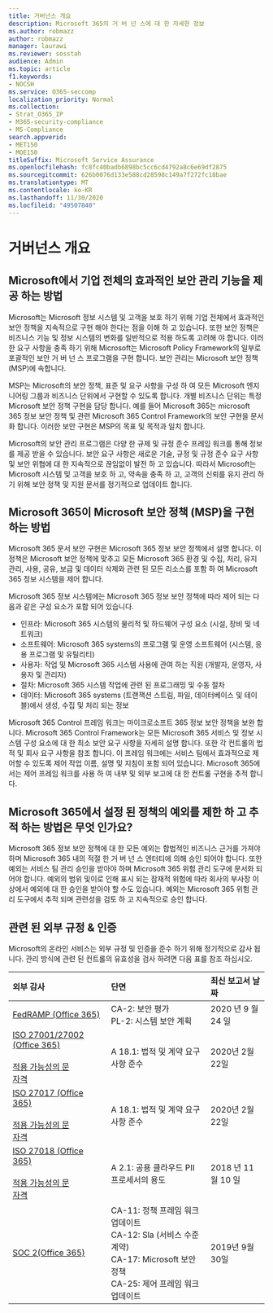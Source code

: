```yaml
---
title: 거버넌스 개요
description: Microsoft 365의 거 버 넌 스에 대 한 자세한 정보
ms.author: robmazz
author: robmazz
manager: laurawi
ms.reviewer: sosstah
audience: Admin
ms.topic: article
f1.keywords:
- NOCSH
ms.service: O365-seccomp
localization_priority: Normal
ms.collection:
- Strat_O365_IP
- M365-security-compliance
- MS-Compliance
search.appverid:
- MET150
- MOE150
titleSuffix: Microsoft Service Assurance
ms.openlocfilehash: fc8fc40badb6898bc5cc6cd4792a8c6e69df2875
ms.sourcegitcommit: 626b0076d133e588cd28598c149a7f272fc18bae
ms.translationtype: MT
ms.contentlocale: ko-KR
ms.lasthandoff: 11/30/2020
ms.locfileid: "49507840"
---
```

# <a name="governance-overview"></a>거버넌스 개요

## <a name="how-does-microsoft-provide-effective-security-governance-across-the-enterprise"></a>Microsoft에서 기업 전체의 효과적인 보안 관리 기능을 제공 하는 방법

Microsoft는 Microsoft 정보 시스템 및 고객을 보호 하기 위해 기업 전체에서 효과적인 보안 정책을 지속적으로 구현 해야 한다는 점을 이해 하 고 있습니다. 또한 보안 정책은 비즈니스 기능 및 정보 시스템의 변화를 일반적으로 적용 하도록 고려해 야 합니다. 이러한 요구 사항을 충족 하기 위해 Microsoft는 Microsoft Policy Framework의 일부로 포괄적인 보안 거 버 넌 스 프로그램을 구현 합니다. 보안 관리는 Microsoft 보안 정책 (MSP)에 속합니다.

MSP는 Microsoft의 보안 정책, 표준 및 요구 사항을 구성 하 여 모든 Microsoft 엔지니어링 그룹과 비즈니스 단위에서 구현할 수 있도록 합니다. 개별 비즈니스 단위는 특정 Microsoft 보안 정책 구현을 담당 합니다. 예를 들어 Microsoft 365는 microsoft 365 정보 보안 정책 및 관련 Microsoft 365 Control Framework의 보안 구현을 문서화 합니다. 이러한 보안 구현은 MSP의 목표 및 목적과 일치 합니다.

Microsoft의 보안 관리 프로그램은 다양 한 규제 및 규정 준수 프레임 워크를 통해 정보를 제공 받을 수 있습니다. 보안 요구 사항은 새로운 기술, 규정 및 규정 준수 요구 사항 및 보안 위협에 대 한 지속적으로 끊임없이 발전 하 고 있습니다. 따라서 Microsoft는 Microsoft 시스템 및 고객을 보호 하 고, 약속을 충족 하 고, 고객의 신뢰를 유지 관리 하기 위해 보안 정책 및 지원 문서를 정기적으로 업데이트 합니다.

## <a name="how-does-microsoft-365-implement-the-microsoft-security-policy-msp"></a>Microsoft 365이 Microsoft 보안 정책 (MSP)을 구현 하는 방법

Microsoft 365 문서 보안 구현은 Microsoft 365 정보 보안 정책에서 설명 합니다. 이 정책은 Microsoft 보안 정책에 맞추고 모든 Microsoft 365 환경 및 수집, 처리, 유지 관리, 사용, 공유, 보급 및 데이터 삭제와 관련 된 모든 리소스를 포함 하 여 Microsoft 365 정보 시스템을 제어 합니다.

Microsoft 365 정보 시스템에는 Microsoft 365 정보 보안 정책에 따라 제어 되는 다음과 같은 구성 요소가 포함 되어 있습니다.

- 인프라: Microsoft 365 시스템의 물리적 및 하드웨어 구성 요소 (시설, 장비 및 네트워크)
- 소프트웨어: Microsoft 365 systems의 프로그램 및 운영 소프트웨어 (시스템, 응용 프로그램 및 유틸리티)
- 사용자: 작업 및 Microsoft 365 시스템 사용에 관여 하는 직원 (개발자, 운영자, 사용자 및 관리자)
- 절차: Microsoft 365 시스템 작업에 관련 된 프로그래밍 및 수동 절차
- 데이터: Microsoft 365 systems (트랜잭션 스트림, 파일, 데이터베이스 및 테이블)에서 생성, 수집 및 처리 되는 정보

Microsoft 365 Control 프레임 워크는 마이크로소프트 365 정보 보안 정책을 보완 합니다. Microsoft 365 Control Framework는 모든 Microsoft 365 서비스 및 정보 시스템 구성 요소에 대 한 최소 보안 요구 사항을 자세히 설명 합니다. 또한 각 컨트롤의 법적 및 회사 요구 사항을 참조 합니다. 이 프레임 워크에는 서비스 팀에서 효과적으로 제어할 수 있도록 제어 작업 이름, 설명 및 지침이 포함 되어 있습니다. Microsoft 365에서는 제어 프레임 워크를 사용 하 여 내부 및 외부 보고에 대 한 컨트롤 구현을 추적 합니다.

## <a name="how-does-microsoft-365-limit-and-track-exceptions-to-established-policies"></a>Microsoft 365에서 설정 된 정책의 예외를 제한 하 고 추적 하는 방법은 무엇 인가요?

Microsoft 365 정보 보안 정책에 대 한 모든 예외는 합법적인 비즈니스 근거를 가져야 하며 Microsoft 365 내의 적절 한 거 버 넌 스 엔터티에 의해 승인 되어야 합니다. 또한 예외는 서비스 팀 관리 승인을 받아야 하며 Microsoft 365 위험 관리 도구에 문서화 되어야 합니다. 예외의 범위 및이로 인해 표시 되는 잠재적 위험에 따라 회사의 부사장 이상에서 예외에 대 한 승인을 받아야 할 수도 있습니다. 예외는 Microsoft 365 위험 관리 도구에서 추적 되며 관련성을 검토 하 고 지속적으로 승인 합니다.

## <a name="related-external-regulations--certifications"></a>관련 된 외부 규정 & 인증

Microsoft의 온라인 서비스는 외부 규정 및 인증을 준수 하기 위해 정기적으로 감사 됩니다. 관리 방식에 관련 된 컨트롤의 유효성을 검사 하려면 다음 표를 참조 하십시오.

| **외부 감사** | **단면** | **최신 보고서 날짜** |
|:--------------------|:------------|:-----------------------|
| [FedRAMP (Office 365)](https://compliance.microsoft.com/compliancemanager) | CA-2: 보안 평가 <br> PL-2: 시스템 보안 계획 | 2020 년 9 월 24 일 |
| [ISO 27001/27002 (Office 365)](https://servicetrust.microsoft.com/ViewPage/MSComplianceGuideV3?command=Download&downloadType=Document&downloadId=d7864d4f-e053-4cc4-a964-fa526d07c3be&tab=7027ead0-3d6b-11e9-b9e1-290b1eb4cdeb&docTab=7027ead0-3d6b-11e9-b9e1-290b1eb4cdeb_ISO_Reports) <br><br> [적용 가능성의 문](https://servicetrust.microsoft.com/ViewPage/MSComplianceGuide?command=Download&downloadType=Document&downloadId=8ee1e46b-2ada-4e7b-bb7d-4c55a8cb6fcd&docTab=4ce99610-c9c0-11e7-8c2c-f908a777fa4d_ISO_Reports) <br> [자격](https://servicetrust.microsoft.com/ViewPage/MSComplianceGuideV3?command=Download&downloadType=Document&downloadId=1e84a14a-2468-45ac-9412-5e53250d57ec&tab=7027ead0-3d6b-11e9-b9e1-290b1eb4cdeb&docTab=7027ead0-3d6b-11e9-b9e1-290b1eb4cdeb_ISO_Reports) | A 18.1: 법적 및 계약 요구 사항 준수 | 2020년 2월 22일 |
| [ISO 27017 (Office 365)](https://servicetrust.microsoft.com/ViewPage/MSComplianceGuideV3?command=Download&downloadType=Document&downloadId=d7864d4f-e053-4cc4-a964-fa526d07c3be&tab=7027ead0-3d6b-11e9-b9e1-290b1eb4cdeb&docTab=7027ead0-3d6b-11e9-b9e1-290b1eb4cdeb_ISO_Reports) <br><br> [적용 가능성의 문](https://servicetrust.microsoft.com/ViewPage/MSComplianceGuide?command=Download&downloadType=Document&downloadId=8ee1e46b-2ada-4e7b-bb7d-4c55a8cb6fcd&docTab=4ce99610-c9c0-11e7-8c2c-f908a777fa4d_ISO_Reports) <br> [자격](https://servicetrust.microsoft.com/ViewPage/MSComplianceGuideV3?command=Download&downloadType=Document&downloadId=70de0999-5451-43a3-9ef4-761e8fbfb1a3&tab=7027ead0-3d6b-11e9-b9e1-290b1eb4cdeb&docTab=7027ead0-3d6b-11e9-b9e1-290b1eb4cdeb_ISO_Reports) | A 18.1: 법적 및 계약 요구 사항 준수 | 2020년 2월 22일 |
| [ISO 27018 (Office 365)](https://servicetrust.microsoft.com/ViewPage/MSComplianceGuideV3?command=Download&downloadType=Document&downloadId=d7864d4f-e053-4cc4-a964-fa526d07c3be&tab=7027ead0-3d6b-11e9-b9e1-290b1eb4cdeb&docTab=7027ead0-3d6b-11e9-b9e1-290b1eb4cdeb_ISO_Reports) <br><br> [적용 가능성의 문](https://servicetrust.microsoft.com/ViewPage/MSComplianceGuide?command=Download&downloadType=Document&downloadId=8ee1e46b-2ada-4e7b-bb7d-4c55a8cb6fcd&docTab=4ce99610-c9c0-11e7-8c2c-f908a777fa4d_ISO_Reports) <br> [자격](https://servicetrust.microsoft.com/ViewPage/MSComplianceGuideV3?command=Download&downloadType=Document&downloadId=43e89534-f48d-42ea-a7a7-3523ff516036&tab=7027ead0-3d6b-11e9-b9e1-290b1eb4cdeb&docTab=7027ead0-3d6b-11e9-b9e1-290b1eb4cdeb_ISO_Reports) | A 2.1: 공용 클라우드 PII 프로세서의 용도 | 2018 년 11 월 10 일 |
| [SOC 2(Office 365)](https://servicetrust.microsoft.com/ViewPage/MSComplianceGuideV3?command=Download&downloadType=Document&downloadId=fa062990-e758-4ddc-ace3-7fb21a301d09&tab=7027ead0-3d6b-11e9-b9e1-290b1eb4cdeb&docTab=7027ead0-3d6b-11e9-b9e1-290b1eb4cdeb_SOC_/_SSAE_16_Rep-11e9-b9e1-290b1eb4cdeb_SOC_/_SSAE_16_Reports) | CA-11: 정책 프레임 워크 업데이트 <br> CA-12: Sla (서비스 수준 계약) <br> CA-17: Microsoft 보안 정책 <br> CA-25: 제어 프레임 워크 업데이트 | 2019년 9월 30일 |
